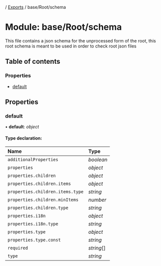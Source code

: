[](../README.md) / [Exports](../modules.md) / base/Root/schema

# Module: base/Root/schema

This file contains a json schema for the unprocessed form
of the root, this root schema is meant to be used in order to check
root json files

## Table of contents

### Properties

- [default](base_root_schema.md#default)

## Properties

### default

• **default**: *object*

#### Type declaration:

Name | Type |
:------ | :------ |
`additionalProperties` | *boolean* |
`properties` | *object* |
`properties.children` | *object* |
`properties.children.items` | *object* |
`properties.children.items.type` | *string* |
`properties.children.minItems` | *number* |
`properties.children.type` | *string* |
`properties.i18n` | *object* |
`properties.i18n.type` | *string* |
`properties.type` | *object* |
`properties.type.const` | *string* |
`required` | *string*[] |
`type` | *string* |
